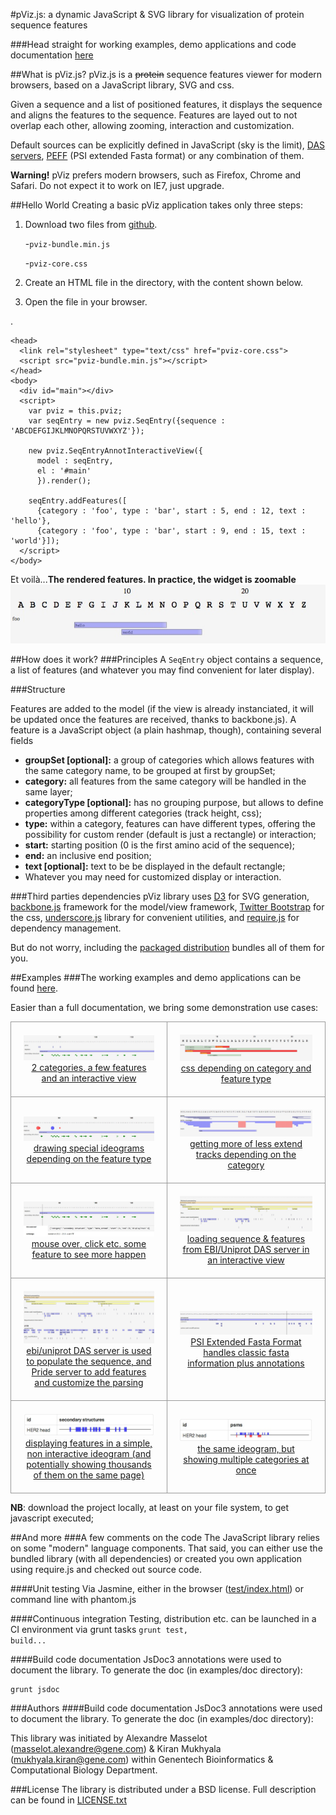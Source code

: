 #pViz.js: a dynamic JavaScript & SVG library for visualization of protein sequence features

###Head straight for working examples, demo applications and code documentation [here](http://research-pub.gene.com/pviz/examples/)

##What is pViz.js?
pViz.js is a <strike>protein</strike> sequence features viewer for modern browsers, based on a JavaScript library, SVG and css.

Given a sequence and a list of positioned features, it displays the sequence and aligns the features to the sequence.
Features are layed out to not overlap each other, allowing zooming, interaction and customization.

Default sources can be explicitly defined in JavaScript (sky is the limit),  [DAS servers](http://en.wikipedia.org/wiki/Distributed_Annotation_System), [PEFF](http://www.psidev.info/node/363) (PSI extended Fasta format) or any combination of them.

**Warning!** pViz prefers modern browsers, such as Firefox, Chrome and Safari. Do not expect it to work on IE7, just upgrade.

##Hello World
Creating a basic pViz application takes only three steps: 

1. Download two files from [github](https://github.com/Genentech/pviz/tree/master/dist).

	  -`pviz-bundle.min.js` 

	  -`pviz-core.css` 
2. Create an HTML file in the directory, with the content shown below. 
3. Open the file in your browser.

.

    <head>
      <link rel="stylesheet" type="text/css" href="pviz-core.css">
      <script src="pviz-bundle.min.js"></script>
    </head>
    <body>
      <div id="main"></div>
      <script>
        var pviz = this.pviz;
        var seqEntry = new pviz.SeqEntry({sequence : 'ABCDEFGIJKLMNOPQRSTUVWXYZ'});
        
        new pviz.SeqEntryAnnotInteractiveView({
          model : seqEntry,
          el : '#main'
          }).render();
          
        seqEntry.addFeatures([
          {category : 'foo', type : 'bar', start : 5, end : 12, text : 'hello'},
          {category : 'foo', type : 'bar', start : 9, end : 15, text : 'world'}]);
      </script>
    </body>

Et voilà...**The rendered features. In practice, the widget is zoomable**
![](images/hello-world.jpg)

##How does it work?
###Principles
A <code>SeqEntry</code> object contains a sequence, a list of features (and whatever you may find convenient for later display).

###Structure

Features are added to the model (if the view is already instanciated, it will be updated once the features are received, thanks to backbone.js).
A feature is a JavaScript object (a plain hashmap, though), containing several fields

 * **groupSet [optional]:** a group of categories which allows features with the same category name, to be grouped at first by groupSet;
 * **category:** all features from the same category will be handled in the same layer;
 * **categoryType [optional]:** has no grouping purpose, but allows to define properties among different categories (track height, css);
 * **type:** within a category, features can have different types, offering the possibility for custom render (default is just a rectangle) or interaction;
 * **start:** starting position (0 is the first amino acid of the sequence);
 * **end:** an inclusive end position;
 * **text [optional]:** text to be be displayed in the default rectangle;
 * Whatever you may need for customized display or interaction.

###Third parties dependencies
pViz library uses [D3](http://d3js.org) for SVG generation, [backbone.js](http://backbonejs.org) framework for the model/view framework, [Twitter Bootstrap](http://getbootstrap.com/) for the css, [underscore.js](http://underscorejs.org) library for convenient utilities, and [require.js](http://requirejs.org) for dependency management.

But do not worry, including the [packaged distribution](dist/pviz-bundle-min.js) bundles all of them for you.

##Examples
###The working examples and demo applications can be found [here](http://research-pub.gene.com/pviz/examples/).

Easier than a full documentation, we bring some demonstration use cases:
<table style="border-spacing: 0px">
	<tr>
		<td style="text-align:center;padding: 20px;border: 1px solid #999;"><a href="examples/example-0.html"><img src="images/example-0.jpg"/><br/>2 categories, a few features and an interactive view</a></td>
		<td style="text-align:center;padding: 20px;border: 1px solid #999;"><a href="examples/example-custom-display-css.html"><img src="images/example-custom-display-css.jpg"/><br/>css depending on category and feature type</a></td>
	</tr>
	<tr>
		<td style="text-align:center;padding: 20px;border: 1px solid #999;"><a href="examples/example-custom-display.html"><img src="images/example-custom-display.jpg"/><br/>drawing special ideograms depending on the feature type</a></td>
		<td style="text-align:center;padding: 20px;border: 1px solid #999;"><a href="examples/example-different-track-heights.html"><img src="images/example-different-track-heights.jpg"/><br/>getting more of less extend tracks depending on the category</a></td>
	</tr>
	<tr>
		<td style="text-align:center;padding: 20px;border: 1px solid #999;"><a href="examples/example-interaction.html"><img src="images/example-interaction.jpg"/><br/>mouse over, click etc. some feature to see more happen</a></td>
		<td style="text-align:center;padding: 20px;border: 1px solid #999;"><a href="examples/example-das-reader.html"><img src="images/example-das-reader.jpg"/><br/>loading sequence & features from EBI/Uniprot DAS server in an interactive view</a></td>
	</tr>
	<tr>
		<td style="text-align:center;padding: 20px;border: 1px solid #999;"><a href="examples/example-two-das-reader.html"><img src="images/example-two-das-reader.jpg"/><br/>ebi/uniprot DAS server is used to populate the sequence, and Pride server to add features and customize the parsing</a></td>
		<td style="text-align:center;padding: 20px;border: 1px solid #999;"><a href="examples/example-peff-reader.html"><img src="images/example-peff-reader.jpg"/><br/>PSI Extended Fasta Format handles classic fasta information plus annotations</a></td>
	</tr>
	<tr>
		<td style="text-align:center;padding: 20px;border: 1px solid #999;"><a href="examples/example-one-liner.html"><img src="images/example-one-liner.jpg"/><br/>displaying features in a simple, non interactive ideogram (and potentially showing thousands of them on the same page)</a></td>
		<td style="text-align:center;padding: 20px;border: 1px solid #999;"><a href="examples/example-one-liner-multiple-categories.html"><img src="images/example-one-liner-multiple-categories.jpg"/><br/>the same ideogram, but showing multiple categories at once</a></td>
	</tr>
</table> 
 
**NB**: download the project locally, at least on your file system, to get javascript executed;

##And more
###A few comments on the code
The JavaScript library relies on some "modern" language components.
That said, you can either use the bundled library (with all dependencies) or created you own application using require.js and checked out source code.

####Unit testing
Via Jasmine, either in the browser ([test/index.html](test/index.html)) or command line with phantom.js

####Continuous integration
Testing, distribution etc. can be launched in a CI environment via grunt tasks <code>grunt test, build...</code>

####Build code documentation
JsDoc3 annotations were used to document the library. To generate the doc (in examples/doc directory):

    grunt jsdoc

###Authors
####Build code documentation
JsDoc3 annotations were used to document the library. To generate the doc (in examples/doc directory):

This library was initiated by 
Alexandre Masselot (masselot.alexandre@gene.com) & Kiran Mukhyala (mukhyala.kiran@gene.com) within Genentech Bioinformatics & Computational Biology Department.
            
###License
The library is distributed under a BSD license. Full description can be found in [LICENSE.txt](LICENSE.txt)
